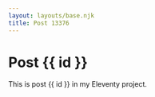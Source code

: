 ```yaml
---
layout: layouts/base.njk
title: Post 13376
---
```


# Post {{ id }}

This is post {{ id }} in my Eleventy project.
